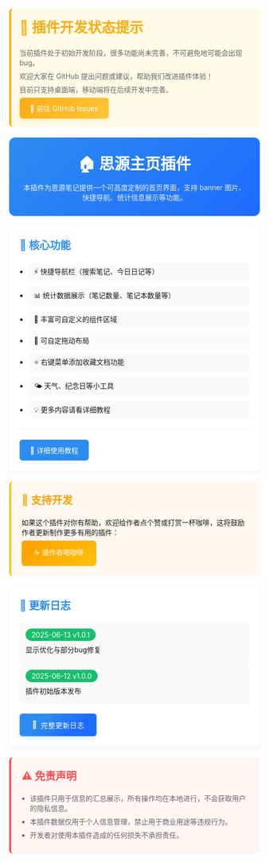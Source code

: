 <div class="sy__outline" style="max-width: 800px; margin: 0 auto;">
    <!-- ⚠️ 开发阶段提示框 -->
    <div style="margin-top: 1.5em; padding: 1.2em; background: #fffbe6; border-left: 4px solid #faad14; border-radius: 8px;">
        <h1 style="color: #faad14; margin: 0 0 0.8em;">🚧 插件开发状态提示</h1>
        <p style="margin: 0.5em 0; color: #666;">
            当前插件处于初始开发阶段，很多功能尚未完善，不可避免地可能会出现 bug。
        </p>
        <p style="margin: 0.5em 0; color: #666;">
            欢迎大家在 GitHub 提出问题或建议，帮助我们改进插件体验！
        </p>
        <p style="margin: 0.5em 0; color: #666;">
            目前只支持桌面端，移动端将在后续开发中完善。
        </p>
        <a href="https://github.com/Glaube-TY/siyuan-homepage/issues"
           style="display: inline-flex;
                  align-items: center;
                  padding: 10px 20px;
                  background: linear-gradient(135deg, #faad14, #ffc53a);
                  color: white;
                  border-radius: 6px;
                  text-decoration: none;
                  transition: all 0.3s cubic-bezier(0.4, 0, 0.2, 1);
                  transform: translateY(0);
                  box-shadow: 0 4px 6px rgba(250,173,20,0.15);
                  border: 1px solid rgba(250,173,20,0.2);"
           onmouseover="this.style.transform='translateY(-2px)'; this.style.boxShadow='0 6px 12px rgba(250,173,20,0.2)'"
           onmouseout="this.style.transform='translateY(0)'; this.style.boxShadow='0 4px 6px rgba(250,173,20,0.15)'"
           onmousedown="this.style.transform='translateY(1px)'"
           onmouseup="this.style.transform='translateY(-2px)'">
            💬 前往 GitHub Issues
        </a>
    </div>
    <!-- 标题区域 -->
    <div style="margin-top: 1.5em; text-align: center; padding: 2em; background: linear-gradient(135deg, #2d8cf0, #1e6bff); border-radius: 12px;">
        <h1 style="color: white; margin: 0; font-size: 2.2em;">🏠 思源主页插件</h1>
        <div style="color: rgba(255,255,255,0.9); margin-top: 0.5em;">本插件为思源笔记提供一个可高度定制的首页界面，支持 banner 图片、快捷导航、统计信息展示等功能。</div>
    </div>
    <div style="margin-top: 1.5em; padding: 1.5em; background: white; border-radius: 8px; box-shadow: 0 2px 8px rgba(0,0,0,0.05);">
        <h2 style="color: #2d8cf0; margin: 0 0 1em;">🚀 核心功能</h2>
        <ul style="margin: 0; padding-left: 1.2em;">
            <li style="margin: 0.5em 0; padding: 8px 12px; background: #f8fafc; border-radius: 6px;">⚡ 快捷导航栏（搜索笔记、今日日记等）</li>
            <li style="margin: 0.5em 0; padding: 8px 12px; background: #f8fafc; border-radius: 6px;">📊 统计数据展示（笔记数量、笔记本数量等）</li>
            <li style="margin: 0.5em 0; padding: 8px 12px; background: #f8fafc; border-radius: 6px;">🧩 丰富可自定义的组件区域</li>
            <li style="margin: 0.5em 0; padding: 8px 12px; background: #f8fafc; border-radius: 6px;">🧲 可自定拖动布局</li>
            <li style="margin: 0.5em 0; padding: 8px 12px; background: #f8fafc; border-radius: 6px;">⭐ 右键菜单添加收藏文档功能</li>
            <li style="margin: 0.5em 0; padding: 8px 12px; background: #f8fafc; border-radius: 6px;">🌤 天气、纪念日等小工具</li>
            <li style="margin: 0.5em 0; padding: 8px 12px; background: #f8fafc; border-radius: 6px;">💡 更多内容请看详细教程</li>
        </ul>
        <div style="margin: 1.5em 0; border-top: 1px solid #eee;"></div>
        <a href="https://ttl8ygt82u.feishu.cn/wiki/Skg2woe9DidYNNkQSiEcWRLrnRg?from=from_copylink" 
           style="display: inline-flex; 
                  align-items: center; 
                  padding: 10px 20px; 
                  background: #2d8cf0; 
                  color: white; 
                  border-radius: 6px; 
                  text-decoration: none;
                  transition: all 0.3s cubic-bezier(0.4, 0, 0.2, 1);
                  transform: translateY(0);
                  box-shadow: 0 4px 6px rgba(45,140,240,0.1);
                  border: 1px solid rgba(45,140,240,0.2);"
           onmouseover="this.style.transform='translateY(-2px)'; this.style.boxShadow='0 6px 12px rgba(45,140,240,0.2)'"
           onmouseout="this.style.transform='translateY(0)'; this.style.boxShadow='0 4px 6px rgba(45,140,240,0.1)'"
           onmousedown="this.style.transform='translateY(1px)'"
           onmouseup="this.style.transform='translateY(-2px)'">
            📖 详细使用教程
        </a>
    </div>
    <div style="margin: 1.5em 0; padding: 1.5em; background: #fff9f2; border-left: 4px solid #ffc107; border-radius: 8px;">
        <h2 style="color: #ff9f00; margin: 0 0 1em;">🌹 支持开发</h2>
        <p style="margin: 0.5em 0;">如果这个插件对你有帮助，欢迎给作者点个赞或打赏一杯咖啡，这将鼓励作者更新制作更多有用的插件：</p>
        <a href="https://ttl8ygt82u.feishu.cn/wiki/Skg2woe9DidYNNkQSiEcWRLrnRg#share-Of80d3yVRoeAdvxOmFnc9WG9nUe" 
           style="display: inline-flex; 
                  align-items: center; 
                  padding: 12px 24px; 
                  background: linear-gradient(135deg, #ff9f00, #ffc107); 
                  color: white; 
                  border-radius: 6px; 
                  text-decoration: none;
                  transition: all 0.3s cubic-bezier(0.4, 0, 0.2, 1);
                  transform: translateY(0);
                  box-shadow: 0 4px 6px rgba(255,159,0,0.1);
                  border: 1px solid rgba(255,159,0,0.2);"
           onmouseover="this.style.transform='translateY(-2px)'; this.style.boxShadow='0 6px 12px rgba(255,159,0,0.2)'"
           onmouseout="this.style.transform='translateY(0)'; this.style.boxShadow='0 4px 6px rgba(255,159,0,0.1)'"
           onmousedown="this.style.transform='translateY(1px)'"
           onmouseup="this.style.transform='translateY(-2px)'">
            ☕️ 请作者喝咖啡
        </a>
    </div>
    <div style="margin: 1.5em 0; padding: 1.5em; background: white; border-radius: 8px; box-shadow: 0 2px 8px rgba(0,0,0,0.05);">
        <h2 style="color: #2d8cf0; margin: 0 0 1em;">📅 更新日志</h2>
        <div style="padding: 12px; background: #f8f9fa; border-radius: 6px;">
            <span style="display: inline-block; padding: 4px 12px; background: #19be6b; color: white; border-radius: 20px;">2025-06-13 v1.0.1</span>
            <p style="margin: 0.5em 0;">显示优化与部分bug修复</p>
        </div>
        <div style="padding: 12px; background: #f8f9fa; border-radius: 6px;">
            <span style="display: inline-block; padding: 4px 12px; background: #19be6b; color: white; border-radius: 20px;">2025-06-12 v1.0.0</span>
            <p style="margin: 0.5em 0;">插件初始版本发布</p>
        </div>
        <div>
        <a href="https://ttl8ygt82u.feishu.cn/wiki/SsoTww8CFiDD4WkLsSwctgWqnAd?from=from_copylink" 
           style="display: inline-flex;
                  align-items: center;
                  padding: 12px 24px;
                  background: linear-gradient(135deg, #2d8cf0 30%, #1e6bff 70%);
                  color: white;
                  border-radius: 6px;
                  text-decoration: none;
                  transition: all 0.3s cubic-bezier(0.4, 0, 0.2, 1);
                  transform: translateY(0);
                  box-shadow: 0 4px 8px rgba(45,140,240,0.15);
                  border: 1px solid rgba(255,255,255,0.2);
                  margin-top: 1.2em;
                  gap: 8px;">
            <span style="font-size: 1.1em; filter: drop-shadow(0 1px 1px rgba(0,0,0,0.1));">📄</span>
            <span style="font-weight: 500; letter-spacing: 0.5px;">完整更新日志</span>
        </a>
        </div>
    </div>
    <div style="margin: 1.5em 0; padding: 1.5em; background: #fff5f5; border-left: 4px solid #ff4d4f; border-radius: 8px;">
        <h2 style="color: #ff4d4f; margin: 0 0 1em;">⚠️ 免责声明</h2>
        <ul style="margin: 0.5em 0; padding-left: 1.2em; color: #666;">
            <li style="margin: 0.5em 0;">该插件只用于信息的汇总展示，所有操作均在本地进行，不会获取用户的隐私信息。</li>
            <li style="margin: 0.5em 0;">本插件数据仅用于个人信息管理，禁止用于商业用途等违规行为。</li>
            <li style="margin: 0.5em 0;">开发者对使用本插件造成的任何损失不承担责任。</li>
        </ul>
    </div>
</div>